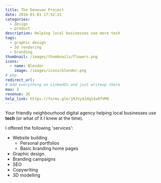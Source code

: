 ```yaml
---
title: The Donovan Project
date: 2016-01-01 17:52:21
categories:
  - design
  - product
description: Helping local businesses use more tech
tags:
  - graphic design
  - 3d rendering
  - branding
thumbnail: /images/thumbnails/flowers.png
icons:
  - name: Blender
    image: /images/icons/blender.png
# php
redirect_url: 
# Add everything on LinkedIn and just writeup there
mau: 3
revenue: 2K
help_link: https://forms.gle/jMJVy4Jdq14x8fVM9
---
```


Your friendly neighbourhood digital agency helping local businesses use **tech** (or what of it I knew at the time).

I offered the following 'services': 
- Website building
  - Personal portfolios
  - Basic branding home pages
- Graphic design
- Branding campaigns
- SEO
- Copywriting
- 3D modelling
